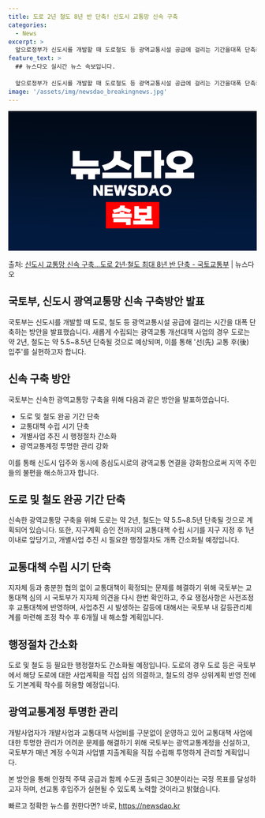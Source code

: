```yaml
---
title: 도로 2년 철도 8년 반 단축! 신도시 교통망 신속 구축
categories:
  - News
excerpt: >
  앞으로정부가 신도시를 개발할 때 도로철도 등 광역교통시설 공급에 걸리는 기간을대폭 단축키로 했다.2기 신도시…
feature_text: >
  ## 뉴스다오 실시간 뉴스 속보입니다.

  앞으로정부가 신도시를 개발할 때 도로철도 등 광역교통시설 공급에 걸리는 기간을대폭 단축키로 했다.2기 신도시…
image: '/assets/img/newsdao_breakingnews.jpg'
---
```


![뉴스다오 속보](/assets/img/newsdao_breakingnews.jpg)

<p>출처: <a href="https://newsdao.kr/2732" rel="dofollow">신도시 교통망 신속 구축…도로 2년·철도 최대 8년 반 단축 - 국토교통부</a> | 뉴스다오</p>

<h2>국토부, 신도시 광역교통망 신속 구축방안 발표</h2>

국토부는 신도시를 개발할 때 도로, 철도 등 광역교통시설 공급에 걸리는 시간을 대폭 단축하는 방안을 발표했습니다. 새롭게 수립되는 광역교통 개선대책 사업의 경우 도로는 약 2년, 철도는 약 5.5~8.5년 단축될 것으로 예상되며, 이를 통해 '선(先) 교통 후(後) 입주'를 실현하고자 합니다.

<h2 data-ke-size="size26">신속 구축 방안</h2>

국토부는 신속한 광역교통망 구축을 위해 다음과 같은 방안을 발표하였습니다.
<ul>
    <li>도로 및 철도 완공 기간 단축</li>
    <li>교통대책 수립 시기 단축</li>
    <li>개별사업 추진 시 행정절차 간소화</li>
    <li>광역교통계정 투명한 관리 강화</li>
</ul>

이를 통해 신도시 입주와 동시에 중심도시로의 광역교통 연결을 강화함으로써 지역 주민들의 불편을 해소하고자 합니다.

<h2 data-ke-size="size26">도로 및 철도 완공 기간 단축</h2>

신속한 광역교통망 구축을 위해 도로는 약 2년, 철도는 약 5.5~8.5년 단축될 것으로 계획되어 있습니다. 또한, 지구계획 승인 전까지의 교통대책 수립 시기를 지구 지정 후 1년 이내로 앞당기고, 개별사업 추진 시 필요한 행정절차도 개폭 간소화될 예정입니다.

<h2 data-ke-size="size26">교통대책 수립 시기 단축</h2>

지자체 등과 충분한 협의 없이 교통대책이 확정되는 문제를 해결하기 위해 국토부는 교통대책 심의 시 국토부가 지자체 의견을 다시 한번 확인하고, 주요 쟁점사항은 사전조정 후 교통대책에 반영하며, 사업추진 시 발생하는 갈등에 대해서는 국토부 내 갈등관리체계를 마련해 조정 착수 후 6개월 내 해소할 계획입니다.

<h2 data-ke-size="size26">행정절차 간소화</h2>

도로 및 철도 등 필요한 행정절차도 간소화될 예정입니다. 도로의 경우 도로 등은 국토부에서 해당 도로에 대한 사업계획을 직접 심의 의결하고, 철도의 경우 상위계획 반영 전에도 기본계획 착수를 허용할 예정입니다.

<h2 data-ke-size="size26">광역교통계정 투명한 관리</h2>

개발사업자가 개발사업과 교통대책 사업비를 구분없이 운영하고 있어 교통대책 사업에 대한 투명한 관리가 어려운 문제를 해결하기 위해 국토부는 광역교통계정을 신설하고, 국토부가 매년 계정 수익과 사업별 지출계획을 직접 수립해 투명하게 관리할 계획입니다.

본 방안을 통해 안정적 주택 공급과 함께 수도권 출퇴근 30분이라는 국정 목표를 달성하고자 하며, 선교통 후입주가 실현될 수 있도록 노력할 것이라고 밝혔습니다. 

빠르고 정확한 뉴스를 원한다면? 바로, <a href="https://newsdao.kr" rel="dofollow">https://newsdao.kr</a>


    
